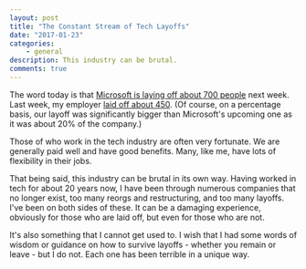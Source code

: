 ```yaml
---
layout: post
title: "The Constant Stream of Tech Layoffs"
date: "2017-01-23"
categories:
    - general
description: This industry can be brutal.
comments: true
---
```


The word today is that [Microsoft is laying off about 700 people](http://www.businessinsider.com/about-700-microsoft-employees-to-be-laid-off-sources-say-2017-1) next week. Last week, my employer [laid off about 450](http://www.rttnews.com/2733472/progress-software-q4-loss-widens-coo-jerry-rulli-to-step-down-to-cut-jobs.aspx). (Of course, on a percentage basis, our layoff was significantly bigger than Microsoft's upcoming one as it was about 20% of the company.)

Those of who work in the tech industry are often very fortunate. We are generally paid well and have good benefits. Many, like me, have lots of flexibility in their jobs.

That being said, this industry can be brutal in its own way. Having worked in tech for about 20 years now, I have been through numerous companies that no longer exist, too many reorgs and restructuring, and too many layoffs. I've been on both sides of these. It can be a damaging experience, obviously for those who are laid off, but even for those who are not.

It's also something that I cannot get used to. I wish that I had some words of wisdom or guidance on how to survive layoffs - whether you remain or leave - but I do not. Each one has been terrible in a unique way.